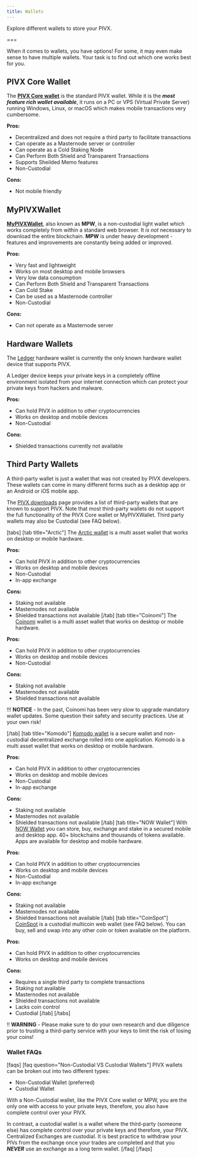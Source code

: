 ```yaml
---
title: Wallets
---
```


Explore different wallets to store your PIVX.

===

When it comes to wallets, you have options!  For some, it may even make sense to have multiple wallets. Your task is to find out which one works best for you.

## PIVX Core Wallet
The **[PIVX Core wallet](/wallets/pivx-core-wallet)** is the standard PIVX wallet.  While it is the **_most feature rich wallet available_**, it runs on a PC or VPS (Virtual Private Server) running Windows, Linux, or macOS which makes mobile transactions very cumbersome.  

**Pros:**
* Decentralized and does not require a third party to facilitate transactions
* Can operate as a Masternode server or controller
* Can operate as a Cold Staking Node
* Can Perform Both Shield and Transparent Transactions
* Supports Sheilded Memo features
* Non-Custodial

**Cons:**  
* Not mobile friendly


## MyPIVXWallet
**[MyPIVXWallet](/wallets/my-pivx-wallet)**, also known as **MPW**, is a non-custodial light wallet which works completely from within a standard web browser.  It _is not_ necessary to download the entire blockchain. **MPW** is under heavy development  - features and improvements are constantly being added or improved.

**Pros:**
* Very fast and lightweight 
* Works on most desktop and mobile browsers
* Very low data consumption
* Can Perform Both Shield and Transparent Transactions
* Can Cold Stake
* Can be used as a Masternode controller
* Non-Custodial

**Cons:**  

* Can not operate as a Masternode server

## Hardware Wallets
The [Ledger](/wallets/ledger-wallet) hardware wallet is currently the only known hardware wallet device that supports PIVX.  

A Ledger device keeps your private keys in a completely offline environment isolated from your internet connection which can protect your private keys from hackers and malware. 

**Pros:**
* Can hold PIVX in addition to other cryptocurrencies
* Works on desktop and mobile devices
* Non-Custodial  

**Cons:**  
* Shielded transactions currently not available

## Third Party Wallets
A third-party wallet is just a wallet that was not created by PIVX developers.  These wallets can come in many different forms such as a desktop app or an Android or iOS mobile app.

The [PIVX downloads](https://pivx.org/downloads) page provides a list of third-party wallets that are known to support PIVX.  Note that most third-party wallets do not support the full functionality of the PIVX Core wallet or MyPIVXWallet. Third party wallets may also be Custodial (see FAQ below).

[tabs]
[tab title="Arctic"]
The [Arctic wallet](https://arcticwallet.io/) is a multi asset wallet that works on desktop or mobile hardware.  

**Pros:**
* Can hold PIVX in addition to other cryptocurrencies
* Works on desktop and mobile devices
* Non-Custodial
* In-app exchange

**Cons:**  
* Staking not available
* Masternodes not available
* Shielded transactions not available
[/tab]
[tab title="Coinomi"]
The [Coinomi](https://www.coinomi.com/) wallet is a multi asset wallet that works on desktop or mobile hardware.  

**Pros:**
* Can hold PIVX in addition to other cryptocurrencies
* Works on desktop and mobile devices
* Non-Custodial

**Cons:**  
* Staking not available
* Masternodes not available
* Shielded transactions not available

!!! **NOTICE** - In the past, Coinomi has been very slow to upgrade mandatory wallet updates.  Some question their safety and security practices. Use at your own risk! 

[/tab]
[tab title="Komodo"]
[Komodo wallet](https://komodoplatform.com/en/wallets.html) is a secure wallet and non-custodial
decentralized exchange rolled into one application. Komodo is a multi asset wallet that works on desktop or mobile hardware.  

**Pros:**  
* Can hold PIVX in addition to other cryptocurrencies
* Works on desktop and mobile devices
* Non-Custodial
* In-app exchange

**Cons:**  
* Staking not available
* Masternodes not available
* Shielded transactions not available
[/tab]
[tab title="NOW Wallet"]
With [NOW Wallet](https://walletnow.app/) you can store, buy, exchange and stake in a secured mobile and desktop app.
40+ blockchains and thousands of tokens available. Apps are available for desktop and mobile hardware.  

**Pros:**  
* Can hold PIVX in addition to other cryptocurrencies
* Works on desktop and mobile devices
* Non-Custodial
* In-app exchange

**Cons:**  
* Staking not available
* Masternodes not available
* Shielded transactions not available
[/tab]
[tab title="CoinSpot"]
[CoinSpot](https://www.coinspot.com.au/) is a custodial multicoin web wallet (see FAQ below). You can buy, sell and swap into any other coin or token available on the platform. 

**Pros:**  
* Can hold PIVX in addition to other cryptocurrencies
* Works on desktop and mobile devices

**Cons:**  
* Requires a single third party to complete transactions
* Staking not available
* Masternodes not available
* Shielded transactions not available
* Lacks coin control
* Custodial
[/tab]
[/tabs]

!! **WARNING** - Please make sure to do your own research and due diligence prior to trusting a third-party service with your keys to limit the risk of losing your coins!

### Wallet FAQs

[faqs]
[faq question="Non-Custodial VS Custodial Wallets"]
PIVX wallets can be broken out into two different types:
* Non-Custodial Wallet (preferred)
* Custodial Wallet

With a Non-Custodial wallet, like the PIVX Core wallet or MPW, you are the only one with access to your private keys, therefore, you also have complete control over your PIVX.

In contrast, a custodial wallet is a wallet where the third-party (someone else) has complete control over your private keys and therefore, your PIVX.  Centralized Exchanges are custodial.  It is best practice to withdraw your PIVs from the exchange once your trades are completed and that you **_NEVER_** use an exchange as a long term wallet. 
[/faq]
[/faqs]

